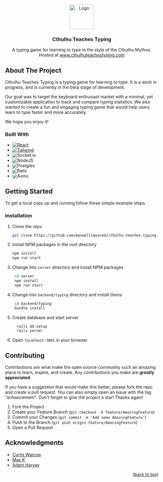 
<!-- PROJECT LOGO -->
<br />
<div align="center">
  <a href="https://github.com/maxwellsquared/cthulhu-teaches-typing">
    <img src="./public/images/cthulhu.png" alt="Logo" width="80" height="80">
  </a>

<h3 align="center">Cthulhu Teaches Typing</h3>

  <p align="center">
    A typing game for learning to type in the style of the Cthulhu Mythos.
    <br />
    Hosted at <a href="https://www.cthulhuteachestyping.com/" target="_blank">www.cthulhuteachestyping.com</a>
  </p>
</div>
</details>


## About The Project


Cthulhu Teaches Typing is a typing game for learning to type. It is a work in progress, and is currently in the beta stage of development.

Our goal was to target the keyboard enthusiast market with a minimal, yet customizable application to track and compare typing statistics. We also wanted to create a fun and engaging typing game that would help users learn to type faster and more accurately.

We hope you enjoy it! 

### Built With

* [![React][React.js]][React-url]
* [![Tailwind][Tailwind.dev]][Tailwind-url]
* ![Socket.io](https://img.shields.io/badge/Socket.io-black?style=for-the-badge&logo=socket.io&badgeColor=010101)
* ![NodeJS](https://img.shields.io/badge/node.js-6DA55F?style=for-the-badge&logo=node.js&logoColor=white)
* ![Postgres](https://img.shields.io/badge/postgres-%23316192.svg?style=for-the-badge&logo=postgresql&logoColor=white)
* ![Rails](https://img.shields.io/badge/rails-%23CC0000.svg?style=for-the-badge&logo=ruby-on-rails&logoColor=white)
* ![Axios](https://img.shields.io/static/v1?style=for-the-badge&message=Axios&color=5A29E4&logo=Axios&logoColor=FFFFFF&label=)



## Getting Started

To get a local copy up and running follow these simple example steps.

### Installation

1. Clone the repo
   ```sh
   git clone https://github.com/maxwellsquared/cthulhu-teaches-typing.git
   ```
2. Install NPM packages in the root directory
   ```sh
   npm install
   npm run start
   ```
3. Change into `server` directory and install NPM packages
   ```sh
    cd server
    npm install
    npm run start
    ```
5. Change into `backend/typing` directory and install Gems
   ```sh
    cd backend/typing
    bundle install
    ```
6. Create database and start server
    ```sh
      rails db:setup
      rails server
    ```
7. Open `localhost:3001` in your browser
## Contributing

Contributions are what make the open source community such an amazing place to learn, inspire, and create. Any contributions you make are **greatly appreciated**.

If you have a suggestion that would make this better, please fork the repo and create a pull request. You can also simply open an issue with the tag "enhancement".
Don't forget to give the project a star! Thanks again!

1. Fork the Project
2. Create your Feature Branch (`git checkout -b feature/AmazingFeature`)
3. Commit your Changes (`git commit -m 'Add some AmazingFeature'`)
4. Push to the Branch (`git push origin feature/AmazingFeature`)
5. Open a Pull Request


## Acknowledgments

* [Curtis Warcup](https://github.com/Cwarcup)
* [Max K](https://github.com/maxwellsquared)
* [Adam Harvey](https://github.com/adamgrharvey)

<p align="right">(<a href="#readme-top">back to top</a>)</p>



<!-- MARKDOWN LINKS & IMAGES -->
[product-screenshot]: images/screenshot.png
[React.js]: https://img.shields.io/badge/React-20232A?style=for-the-badge&logo=react&logoColor=61DAFB
[React-url]: https://reactjs.org/
[Tailwind.dev]: https://img.shields.io/badge/tailwindcss-%2338B2AC.svg?style=for-the-badge&logo=tailwind-css&logoColor=white
[Tailwind-url]: https://Tailwindcss.com/




